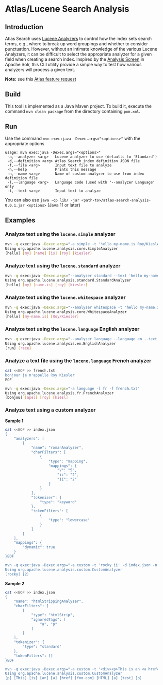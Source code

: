 # Atlas/Lucene Search Analysis

## Introduction

Atlas Search uses [Lucene Analyzers](https://docs.atlas.mongodb.com/reference/atlas-search/analyzers/) to control how the index sets search terms, e.g., where to break up word groupings and whether to consider punctuation. However, without an intimate knowledge of the various Lucene Analyzers, it can be difficult to select the appropriate analyzer for a given field when creating a search index. Inspired by the [Analysis Screen](https://lucene.apache.org/solr/guide/8_6/analysis-screen.html) in Apache Solr, this CLI utility provide a simple way to test how various analyzers will process a given text.

**Note:** see this [Atlas feature request](https://feedback.mongodb.com/forums/924868-atlas-search/suggestions/41501065-analzye-endpoint-or-analysis-screen)

## Build

This tool is implemented as a Java Maven project. To build it, execute the command `mvn clean package` from the directory containing `pom.xml`.

## Run

Use the command `mvn exec:java -Dexec.args="<options>"` with the appropriate options.

```
usage: mvn exec:java -Dexec.args="<options>"
 -a,--analyzer <arg>   Lucene analyzer to use (defaults to 'Standard')
 -d,--definition <arg> Atlas Search index definition JSON file
 -f,--file <arg>       Input text file to analyze
 -h,--help             Prints this message
 -n,--name <arg>       Name of custom analyzer to use from index definition file
 -l,--language <arg>   Language code (used with '--analyzer Language' only
 -t,--text <arg>       Input text to analyze
```

You can also use `java -cp lib/ -jar <path-to>/atlas-search-analysis-0.0.1.jar <options>` (Java 11 or later)

## Examples

### Analyze text using the `lucene.simple` analyzer

```bash
mvn -q exec:java -Dexec.args="-a simple -t 'hello my-name.is Roy/Kiesler'"
Using org.apache.lucene.analysis.core.SimpleAnalyzer
[hello] [my] [name] [is] [roy] [kiesler]
```

### Analyze text using the `lucene.standard` analyzer

```bash
mvn -q exec:java -Dexec.args="--analyzer standard --text 'hello my-name.is Roy/Kiesler'"
Using org.apache.lucene.analysis.standard.StandardAnalyzer
[hello] [my] [name.is] [roy] [kiesler]
```

### Analyze text using the `lucene.whitespace` analyzer

```bash
mvn -q exec:java -Dexec.args="--analyzer whitespace -t 'hello my-name.is Roy/Kiesler'"
Using org.apache.lucene.analysis.core.WhitespaceAnalyzer
[hello] [my-name.is] [Roy/Kiesler]
```

### Analyze text using the `lucene.language` English analyzer

```bash
mvn -q exec:java -Dexec.args="--analyzer language --language en --text 'running a race'"
Using org.apache.lucene.analysis.en.EnglishAnalyzer
[run] [race]
```

### Analyze a text file using the `lucene.language` French analyzer

```bash
cat <<EOF >> french.txt
bonjour je m'appelle Roy Kiesler
EOF

mvn -q exec:java -Dexec.args="-a language -l fr -f french.txt"
Using org.apache.lucene.analysis.fr.FrenchAnalyzer
[bonjou] [apel] [roy] [kiesl]
```

### Analyze text using a custom analyzer

**Sample 1**

```bash
cat <<EOF >> index.json
{
	"analyzers": [
		{
			"name": "romanAnalyzer",
			"charFilters": [
				{
					"type": "mapping",
					"mappings": {
						"V": "5",
						"ii": "2",
						"II": "2"
					}
				}
			],
			"tokenizer": {
				"type": "keyword"
			},
			"tokenFilters": [
				{
					"type": "lowercase"
				}
			]
		}
	],
	"mappings": {
		"dynamic": true
	}
}EOF

mvn -q exec:java -Dexec.args="-a custom -t 'rocky ii' -d index.json -n romanAnalyzer"
Using org.apache.lucene.analysis.custom.CustomAnalyzer
[rocky] [2]
```

**Sample 2**

```bash
cat <<EOF >> index.json
{
	"name": "htmlStrippingAnalyzer",
	"charFilters": [
		{
			"type": "htmlStrip",
			"ignoredTags": [
				"a", "p"
			]
		}
	],
	"tokenizer": {
		"type": "standard"
	},
	"tokenFilters": []
}EOF

mvn -q exec:java -Dexec.args="-a custom -t '<div><p>This is an <a href="foo.com">HTML</a> test</p></div>' -d index.json -n htmlStrippingAnalyzer"
Using org.apache.lucene.analysis.custom.CustomAnalyzer
[p] [This] [is] [an] [a] [href] [foo.com] [HTML] [a] [test] [p]
